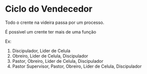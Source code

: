 # Ciclo do Vendecedor

Todo o crente na videira passa por um processo.

É possivel um crente ter mais de uma função

Ex: 

1. Discipulador, Lider de Celula
2. Obreiro, Lider de Celula, Discipulador
3. Pastor, Obreiro, Lider de Celula, Discipulador
4. Pastor Supervisor, Pastor, Obreiro, Lider de Celula, Discipulador